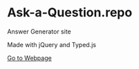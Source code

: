 # Ask-a-Question.repo
<p>Answer Generator site</p>
<p>Made with jQuery and Typed.js</p>
<a href='https://maywedadev.github.io/Ask-a-Question.repo/index.html'>Go to Webpage</a>

